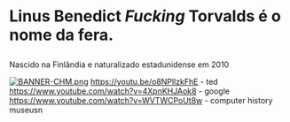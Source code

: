 # Linus Benedict <i>Fucking</i> Torvalds é o nome da fera. </p>
Nascido na Finlândia e naturalizado estadunidense em 2010 </p>

[![BANNER-CHM.png](https://i.postimg.cc/631Xvpyk/BANNER-CHM.png)](https://www.youtube.com/watch?v=WVTWCPoUt8w)
https://youtu.be/o8NPllzkFhE - ted 
https://www.youtube.com/watch?v=4XpnKHJAok8 - google
https://www.youtube.com/watch?v=WVTWCPoUt8w - computer history museusn
